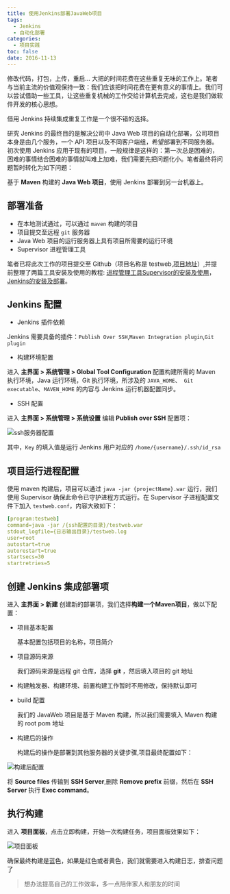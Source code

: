 ```yaml
---
title: 使用Jenkins部署JavaWeb项目
tags:
  - Jenkins
  - 自动化部署
categories:
  - 项目实践
toc: false
date: 2016-11-13
---
```


修改代码，打包，上传，重启... 大把的时间花费在这些重复无味的工作上。笔者与当前主流的价值观保持一致：我们应该把时间花费在更有意义的事情上。我们可以尝试借助一些工具，让这些重复机械的工作交给计算机去完成，这也是我们做软件开发的核心思想。

借用 Jenkins 持续集成重复工作是一个很不错的选择。

研究 Jenkins 的最终目的是解决公司中 Java Web 项目的自动化部署，公司项目本身是由几个服务，一个 API  项目以及不同客户端组，希望部署到不同服务器。初次使用 Jenkins 应用于现有的项目，一般规律是这样的：第一次总是困难的，困难的事情结合困难的事情就叫难上加难，我们需要先把问题化小。笔者最终将问题暂时转化为如下问题：

基于 **Maven** 构建的 **Java Web 项目**，使用 Jenkins 部署到另一台机器上。

<!-- more -->

## 部署准备

- 在本地测试通过，可以通过 `maven` 构建的项目
- 项目提交至远程 `git` 服务器
- Java Web 项目的运行服务器上具有项目所需要的运行环境
- Supervisor 进程管理工具

笔者已将此次工作的项目提交至 Github（项目名称是 testweb,[项目地址](https://github.com/jaylinwang/testweb)）,并提前整理了两篇工具安装及使用的教程: [进程管理工具Supervisor的安装及使用](http://jaylin.wang/2016/11/10/supervisor-guide/)，[Jenkins的安装及部署](http://jaylin.wang/2016/11/10/jenkins-install-and-use/)。

## Jenkins 配置

- Jenkins 插件依赖

Jenkins 需要具备的插件：`Publish Over SSH`,`Maven Integration plugin`,`Git plugin`

- 构建环境配置

进入 **主界面 > 系统管理 > Global Tool Configuration** 配置构建所需的 Maven 执行环境，Java 运行环境，Git 执行环境，所涉及的 `JAVA_HOME`、` Git executable`、`MAVEN_HOME` 的内容与 Jenkins 运行机器配置同步。

- SSH 配置

进入 **主界面 > 系统管理 > 系统设置** 编辑 **Publish over SSH** 配置项：

![ssh服务器配置](http://jaylinwang.oss-cn-beijing.aliyuncs.com/201611/deploy-java-web-use-jenkins/ssh_config.png)

其中，`Key` 的填入值是运行 Jenkins 用户对应的 `/home/{username}/.ssh/id_rsa` 

## 项目运行进程配置

使用 maven 构建后，项目可以通过 `java -jar {projectName}.war` 运行，我们使用 Supervisor 确保此命令已守护进程方式运行。在 Supervisor 子进程配置文件下加入 `testweb.conf`，内容大致如下：

```yaml
[program:testweb]
command=java -jar /{ssh配置的目录}/testweb.war
stdout_logfile={日志输出目录}/testweb.log
user=root
autostart=true
autorestart=true
startsecs=30
startretries=5
```

## 创建 Jenkins 集成部署项

进入 **主界面 > 新建** 创建新的部署项，我们选择**构建一个Maven项目**，做以下配置：

- 项目基本配置

  基本配置包括项目的名称，项目简介

- 项目源码来源

  我们源码来源是远程 git 仓库，选择 **git** ，然后填入项目的 git 地址

- 构建触发器、构建环境、前置构建工作暂时不用修改，保持默认即可

- build 配置

  我们的 JavaWeb 项目是基于 Maven 构建，所以我们需要填入 Maven 构建的 root pom 地址

- 构建后的操作

  构建后的操作是部署到其他服务器的关键步骤,项目最终配置如下：

![构建后配置](http://jaylinwang.oss-cn-beijing.aliyuncs.com/201611/deploy-java-web-use-jenkins/after_build.png)

  将 **Source files** 传输到 **SSH Server**,删除  **Remove prefix** 前缀，然后在 **SSH Server** 执行 **Exec command**。

## 执行构建

进入 **项目面板**，点击立即构建，开始一次构建任务，项目面板效果如下：

![项目面板](http://jaylinwang.oss-cn-beijing.aliyuncs.com/201611/deploy-java-web-use-jenkins/build_result.png)

确保最终构建是蓝色，如果是红色或者黄色，我们就需要进入构建日志，排查问题了

> 想办法提高自己的工作效率，多一点陪伴家人和朋友的时间


